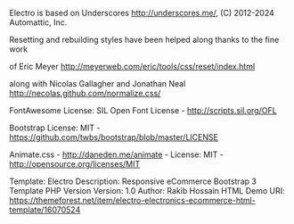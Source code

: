 Electro is based on Underscores http://underscores.me/, (C) 2012-2024 Automattic, Inc.

Resetting and rebuilding styles have been helped along thanks to the fine work

of Eric Meyer http://meyerweb.com/eric/tools/css/reset/index.html

along with Nicolas Gallagher and Jonathan Neal http://necolas.github.com/normalize.css/

FontAwesome License: SIL Open Font License - http://scripts.sil.org/OFL

Bootstrap License: MIT - https://github.com/twbs/bootstrap/blob/master/LICENSE

Animate.css - http://daneden.me/animate - License: MIT - http://opensource.org/licenses/MIT

Template: 		Electro
Description: 	Responsive eCommerce Bootstrap 3 Template PHP Version 
Version: 		1.0
Author: 		Rakib Hossain
HTML Demo URI: https://themeforest.net/item/electro-electronics-ecommerce-html-template/16070524
